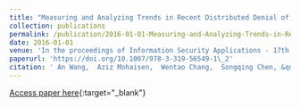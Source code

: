 ```yaml
---
title: "Measuring and Analyzing Trends in Recent Distributed Denial of Service Attacks"
collection: publications
permalink: /publication/2016-01-01-Measuring-and-Analyzing-Trends-in-Recent-Distributed-Denial-of-Service-Attacks
date: 2016-01-01
venue: 'In the proceedings of Information Security Applications - 17th International Workshop, WISA 2016, Jeju Island, Korea, August 25-27, 2016, Revised Selected Papers'
paperurl: 'https://doi.org/10.1007/978-3-319-56549-1\_2'
citation: ' An Wang,  Aziz Mohaisen,  Wentao Chang,  Songqing Chen, &quot;Measuring and Analyzing Trends in Recent Distributed Denial of Service Attacks.&quot; In the proceedings of Information Security Applications - 17th International Workshop, WISA 2016, Jeju Island, Korea, August 25-27, 2016, Revised Selected Papers, 2016.'
---
```

[Access paper here](https://doi.org/10.1007/978-3-319-56549-1\_2){:target="_blank"}
